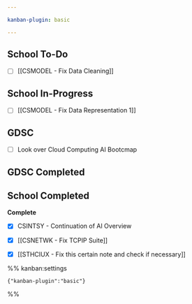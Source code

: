 ```yaml
---

kanban-plugin: basic

---
```


## School To-Do

- [ ] [[CSMODEL - Fix Data Cleaning]]


## School In-Progress

- [ ] [[CSMODEL - Fix Data Representation 1]]


## GDSC

- [ ] Look over Cloud Computing AI Bootcmap


## GDSC Completed



## School Completed

**Complete**
- [x] CSINTSY - Continuation of AI Overview
- [x] [[CSNETWK - Fix TCPIP Suite]]
- [x] [[STHCIUX - Fix this certain note and check if necessary]]




%% kanban:settings
```
{"kanban-plugin":"basic"}
```
%%